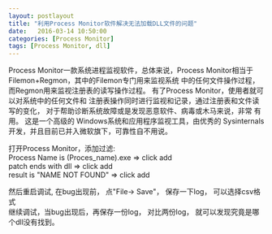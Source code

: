 ```yaml
---
layout: postlayout
title: "利用Process Monitor软件解决无法加载DLL文件的问题"
date:   2016-03-14 10:50:00 
categories: [Process Monitor]
tags: [Process Monitor, dll]
---
```


Process Monitor一款系统进程监视软件，总体来说，Process Monitor相当于Filemon+Regmon，其中的Filemon专门用来监视系统 中的任何文件操作过程，而Regmon用来监视注册表的读写操作过程。 有了Process Monitor，使用者就可以对系统中的任何文件和 注册表操作同时进行监视和记录，通过注册表和文件读写的变化， 对于帮助诊断系统故障或是发现恶意软件、病毒或木马来说，非常 有用。 这是一个高级的 Windows系统和应用程序监视工具，由优秀的 Sysinternals开发，并且目前已并入微软旗下，可靠性自不用说。    

打开Process Monitor，添加过滤:    
Process Name is (Proces_name).exe  => click add   
patch ends with dll  => click add    
result is "NAME NOT FOUND"  => click add   

然后重启调试, 在bug出现前， 点"File-> Save"， 保存一下log， 可以选择csv格式   
继续调试，当bug出现后，再保存一份log， 对比两份log， 就可以发现究竟是哪个dll没有找到。   